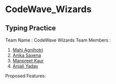 # CodeWave_Wizards
## Typing Practice
Team Name : CodeWave Wizards
Team Members :
1. [Mahi Agnihotri](https://github.com/AGNIHOTRIMAHI "https://github.com/AGNIHOTRIMAHI")
2. [Anika Saxena](https://github.com/anikasaxena17/ "https://github.com/anikasaxena17/")
3. [Manpreet Kaur](https://github.com/kaurpreetman "https://github.com/kaurpreetman")
4. [Anjali Yadav](https://github.com/working-www "https://github.com/working-www")

Proposed Features:
   
